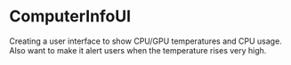 # ComputerInfoUI
Creating a user interface to show CPU/GPU temperatures and CPU usage. Also want to make it alert users when the temperature rises very high.
